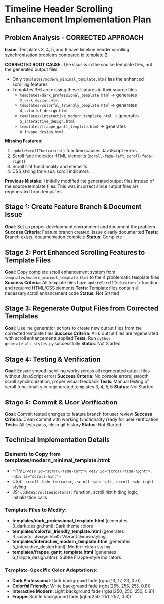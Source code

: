 # Timeline Header Scrolling Enhancement Implementation Plan

## Problem Analysis - CORRECTED APPROACH

**Issue**: Templates 3, 4, 5, and 6 have timeline header scrolling synchronization problems compared to template 2.

**CORRECTED ROOT CAUSE**: The issue is in the source template files, not the generated output files:
- Only `templates/modern_minimal_template.html` has the enhanced scrolling features
- Templates 3-6 are missing these features in their source files:
  - `templates/dark_professional_template.html` → generates `3_dark_design.html`
  - `templates/colorful_friendly_template.html` → generates `4_colorful_design.html` 
  - `templates/interactive_modern_template.html` → generates `5_interactive_design.html`
  - `templates/frappe_gantt_template.html` → generates `6_frappe_design.html`

**Missing Features**:
1. `updateScrollIndicators()` function (causes JavaScript errors)
2. Scroll fade indicator HTML elements (`scroll-fade-left`, `scroll-fade-right`)  
3. Scroll hint functionality and elements
4. CSS styling for visual scroll indicators

**Previous Mistake**: I initially modified the generated output files instead of the source template files. This was incorrect since output files are regenerated from templates.

## Stage 1: Create Feature Branch & Document Issue
**Goal**: Set up proper development environment and document the problem  
**Success Criteria**: Feature branch created, issue clearly documented
**Tests**: Branch exists, documentation complete
**Status**: Complete

## Stage 2: Port Enhanced Scrolling Features to Template Files
**Goal**: Copy complete scroll enhancement system from `templates/modern_minimal_template.html` to the 4 problematic template files
**Success Criteria**: All template files have `updateScrollIndicators()` function and required HTML/CSS elements
**Tests**: Template files contain all necessary scroll enhancement code
**Status**: Not Started

## Stage 3: Regenerate Output Files from Corrected Templates
**Goal**: Use the generation scripts to create new output files from the corrected template files
**Success Criteria**: All 6 output files are regenerated with scroll enhancements applied
**Tests**: Run `python generate_all_styles.py` successfully
**Status**: Not Started

## Stage 4: Testing & Verification
**Goal**: Ensure smooth scrolling works across all regenerated output files without JavaScript errors
**Success Criteria**: No console errors, smooth scroll synchronization, proper visual feedback
**Tests**: Manual testing of scroll functionality in regenerated templates 3, 4, 5, 6
**Status**: Not Started

## Stage 5: Commit & User Verification
**Goal**: Commit tested changes to feature branch for user review
**Success Criteria**: Clean commit with working functionality ready for user verification
**Tests**: All tests pass, clean git history
**Status**: Not Started

## Technical Implementation Details

### Elements to Copy from templates/modern_minimal_template.html:
- HTML: `<div id="scroll-fade-left">`, `<div id="scroll-fade-right">`, `<div id="scroll-hint">`
- CSS: `.scroll-fade-indicator`, `.scroll-fade-left`, `.scroll-fade-right` styling
- JS: `updateScrollIndicators()` function, scroll hint hiding logic, initialization calls

### Template Files to Modify:
- **templates/dark_professional_template.html** (generates 3_dark_design.html): Dark theme colors
- **templates/colorful_friendly_template.html** (generates 4_colorful_design.html): Vibrant theme styling  
- **templates/interactive_modern_template.html** (generates 5_interactive_design.html): Modern clean styling
- **templates/frappe_gantt_template.html** (generates 6_frappe_design.html): Subtle Frappe-style indicators

### Template-Specific Color Adaptations:
- **Dark Professional**: Dark background fade (rgba(13, 17, 23, 0.8))
- **Colorful Friendly**: White background fade (rgba(255, 255, 255, 0.8))  
- **Interactive Modern**: Light background fade (rgba(250, 250, 250, 0.8))
- **Frappe**: Subtle background fade (rgba(250, 251, 252, 0.8))